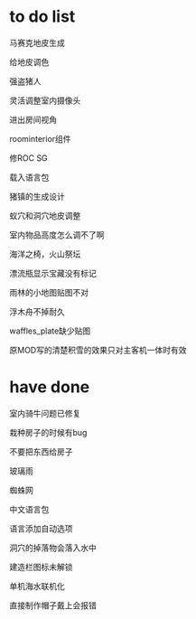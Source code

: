 # to do list

马赛克地皮生成

给地皮调色

强盗猪人

灵活调整室内摄像头

进出房间视角

roominterior组件

修ROC SG

载入语言包

猪镇的生成设计

蚁穴和洞穴地皮调整

室内物品高度怎么调不了啊

海洋之椅，火山祭坛


漂流瓶显示宝藏没有标记

雨林的小地图贴图不对

浮木舟不掉耐久

waffles_plate缺少贴图



原MOD写的清楚积雪的效果只对主客机一体时有效



# have done

室内骑牛问题已修复

栽种房子的时候有bug

不要把东西给房子

玻璃雨

蜘蛛网

中文语言包

语言添加自动选项

洞穴的掉落物会落入水中

建造栏图标未解锁

单机海水联机化

直接制作帽子戴上会报错